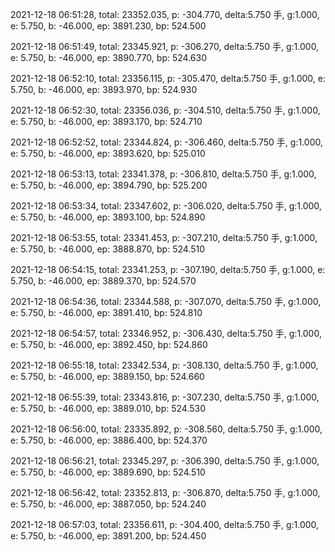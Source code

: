 2021-12-18 06:51:28, total: 23352.035, p: -304.770, delta:5.750 手, g:1.000, e: 5.750, b: -46.000, ep: 3891.230, bp: 524.500

2021-12-18 06:51:49, total: 23345.921, p: -306.270, delta:5.750 手, g:1.000, e: 5.750, b: -46.000, ep: 3890.770, bp: 524.630

2021-12-18 06:52:10, total: 23356.115, p: -305.470, delta:5.750 手, g:1.000, e: 5.750, b: -46.000, ep: 3893.970, bp: 524.930

2021-12-18 06:52:30, total: 23356.036, p: -304.510, delta:5.750 手, g:1.000, e: 5.750, b: -46.000, ep: 3893.170, bp: 524.710

2021-12-18 06:52:52, total: 23344.824, p: -306.460, delta:5.750 手, g:1.000, e: 5.750, b: -46.000, ep: 3893.620, bp: 525.010

2021-12-18 06:53:13, total: 23341.378, p: -306.810, delta:5.750 手, g:1.000, e: 5.750, b: -46.000, ep: 3894.790, bp: 525.200

2021-12-18 06:53:34, total: 23347.602, p: -306.020, delta:5.750 手, g:1.000, e: 5.750, b: -46.000, ep: 3893.100, bp: 524.890

2021-12-18 06:53:55, total: 23341.453, p: -307.210, delta:5.750 手, g:1.000, e: 5.750, b: -46.000, ep: 3888.870, bp: 524.510

2021-12-18 06:54:15, total: 23341.253, p: -307.190, delta:5.750 手, g:1.000, e: 5.750, b: -46.000, ep: 3889.370, bp: 524.570

2021-12-18 06:54:36, total: 23344.588, p: -307.070, delta:5.750 手, g:1.000, e: 5.750, b: -46.000, ep: 3891.410, bp: 524.810

2021-12-18 06:54:57, total: 23346.952, p: -306.430, delta:5.750 手, g:1.000, e: 5.750, b: -46.000, ep: 3892.450, bp: 524.860

2021-12-18 06:55:18, total: 23342.534, p: -308.130, delta:5.750 手, g:1.000, e: 5.750, b: -46.000, ep: 3889.150, bp: 524.660

2021-12-18 06:55:39, total: 23343.816, p: -307.230, delta:5.750 手, g:1.000, e: 5.750, b: -46.000, ep: 3889.010, bp: 524.530

2021-12-18 06:56:00, total: 23335.892, p: -308.560, delta:5.750 手, g:1.000, e: 5.750, b: -46.000, ep: 3886.400, bp: 524.370

2021-12-18 06:56:21, total: 23345.297, p: -306.390, delta:5.750 手, g:1.000, e: 5.750, b: -46.000, ep: 3889.690, bp: 524.510

2021-12-18 06:56:42, total: 23352.813, p: -306.870, delta:5.750 手, g:1.000, e: 5.750, b: -46.000, ep: 3887.050, bp: 524.240

2021-12-18 06:57:03, total: 23356.611, p: -304.400, delta:5.750 手, g:1.000, e: 5.750, b: -46.000, ep: 3891.200, bp: 524.450